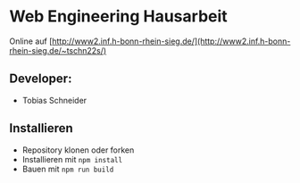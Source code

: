 # Web Engineering Hausarbeit

Online auf [http://www2.inf.h-bonn-rhein-sieg.de/](http://www2.inf.h-bonn-rhein-sieg.de/~tschn22s/)

## Developer:
* Tobias Schneider

## Installieren
* Repository klonen oder forken
* Installieren mit ```npm install```
* Bauen mit ```npm run build```
